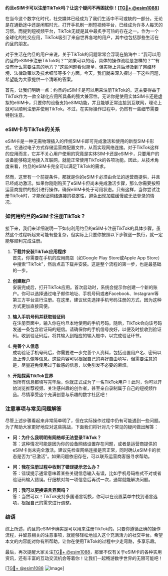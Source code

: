 **约旦eSIM卡可以注册TikTok吗？让这个疑问不再困扰你！[[TG💪+ @esim1088](https://t.me/s/esim1088)]**

在当今这个数字化时代，社交媒体已经成为了我们生活中不可或缺的一部分。无论是在通勤途中还是闲暇时光，打开手机刷一刷短视频平台，已经成为许多人每天的习惯。而提到短视频平台，TikTok无疑是其中最炙手可热的存在之一。作为一个全球化的社交应用，TikTok吸引了来自世界各地的用户，其中也包括那些生活在约旦的朋友。

对于生活在约旦的用户来说，关于TikTok的问题常常会浮现在脑海中：“我可以用约旦的eSIM卡注册TikTok吗？”“如果可以的话，具体的操作流程是怎样的？”“有没有什么需要注意的地方？”这些问题看似简单，但实际上背后涉及到了网络环境、法律政策以及技术细节等多个方面。今天，我们就来深入探讨一下这些问题，希望能为大家提供一个清晰的答案。

首先，让我们明确一点：约旦的eSIM卡是可以用来注册TikTok的。这主要得益于TikTok作为一款全球化应用所具备的强大兼容性。无论你是使用实体SIM卡还是虚拟的eSIM卡，只要你的设备支持eSIM功能，并且能够正常连接到互联网，理论上就可以顺利注册并使用TikTok。不过，在实际操作过程中，仍然有一些细节需要特别注意。

### eSIM卡与TikTok的关系

eSIM卡是一种无需物理插入的传统SIM卡即可完成激活和使用的新型SIM卡形式。它通过电子方式存储运营商配置文件，从而实现网络连接。对于TikTok这样的应用而言，它并不关心用户使用的究竟是实体SIM卡还是eSIM卡，只要用户的设备能够稳定地接入互联网，就能正常使用TikTok的各项功能。因此，从技术角度来看，约旦的eSIM卡完全可以满足TikTok的需求。

然而，这里有一个前提条件，那就是你的eSIM卡必须由合法的运营商提供，并且已经成功激活。如果你刚刚购买了eSIM卡但尚未完成激活步骤，那么你需要按照运营商提供的指引进行操作，确保eSIM卡处于可用状态。只有这样，当你尝试注册TikTok时，才能保证网络连接的稳定性，避免出现加载缓慢或无法登录的情况。

### 如何用约旦的eSIM卡注册TikTok？

接下来，我们来详细说明一下如何利用约旦的eSIM卡注册TikTok的具体步骤。虽然这个过程听起来可能有些复杂，但实际上只要你按照以下步骤逐一执行，就一定能够顺利完成注册。

1. **下载并安装TikTok应用程序**  
   首先，你需要在手机的应用商店（如Google Play Store或Apple App Store）中搜索“TikTok”，然后点击下载并安装。这是整个流程的第一步，也是最基础的一步。

2. **创建账户**  
   安装完成后，打开TikTok应用。首次启动时，系统会提示你创建一个新的账户。你可以选择通过电子邮件地址、手机号码或者Facebook、Instagram等第三方平台进行注册。在这里，建议优先选择手机号码注册的方式，因为这种方式更加直接简便。

3. **输入手机号码并获取验证码**  
   在注册页面中，输入你在约旦本地使用的手机号码。随后，TikTok会向该号码发送一条包含验证码的短信。请确保你的手机信号良好，以便及时接收到验证码。收到验证码后，将其输入到相应的输入框中，以完成验证环节。

4. **完善个人信息**  
   成功验证手机号码后，你需要进一步完善个人资料，包括设置用户名、密码以及上传头像等信息。这些内容可以根据自己的喜好自由填写，但需要注意的是，尽量避免使用过于敏感的信息，以免引发不必要的麻烦。

5. **开始探索TikTok世界**  
   当所有信息都填写完毕后，你就正式成为了一名TikTok用户！此时，你可以开始浏览推荐视频、关注感兴趣的创作者，甚至亲自录制属于自己的短视频作品。尽情享受这个充满创意与乐趣的数字社区吧！

### 注意事项与常见问题解答

尽管上述步骤看起来非常简单明了，但在实际操作过程中仍有可能遇到一些问题。为了帮助大家更好地应对这些挑战，下面我们将针对几个常见的疑问做出解答：

- **问：为什么我明明有网络却无法登录TikTok？**  
  答：这种情况可能是因为你的设备网络设置存在问题，或者是运营商提供的eSIM卡尚未完全激活。建议先检查网络连接是否正常，同时确认eSIM卡的状态是否为“已激活”。如果问题依旧存在，可以联系运营商客服寻求帮助。

- **问：我在注册过程中收到了错误提示怎么办？**  
  答：错误提示通常意味着某些关键信息输入有误，比如手机号码格式不对或者验证码输入错误。仔细核对每一项信息后再试一次，通常就能解决问题。

- **问：我可以更换语言界面吗？**  
  答：当然可以！TikTok支持多国语言切换，你可以在设置菜单中找到语言选项，根据自己的需求进行调整。

### 结语

综上所述，约旦的eSIM卡确实是可以用来注册TikTok的。只要你遵循正确的操作流程，并留意相关的注意事项，就能够轻松地加入这个充满活力的社交平台。希望本文的内容能对你有所帮助，让你在使用TikTok的过程中少走弯路，多享乐趣。

最后，再次提醒大家关注[TG💪+ @esim1088](https://t.me/s/esim1088)，那里不仅有关于eSIM卡的各种实用资讯，还有丰富的互动交流机会等着你！让我们一起畅游数字世界的无限可能吧！

[[TG💪+ @esim1088](https://t.me/s/esim1088) ![Image](https://i.postimg.cc/4NQfJmqS/Snipaste-2025-05-13-00-14-12.png)]